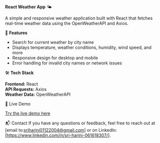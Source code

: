 **React Weather App** 🌤️

A simple and responsive weather application built with React that fetches real-time weather data using the OpenWeatherAPI and Axios.

🚀 **Features**

- Search for current weather by city name  
- Displays temperature, weather conditions, humidity, wind speed, and more  
- Responsive design for desktop and mobile  
- Error handling for invalid city names or network issues  

🛠️ **Tech Stack**

**Frontend:** React  
**API Requests:** Axios  
**Weather Data:** OpenWeatherAPI  

🔗 Live Demo

[Try the live demo here](https://adorable-cobbler-7edc61.netlify.app/)

📬 Contact
If you have any questions or feedback, feel free to reach out at [email to:sriharini01122004@gmail.com] or on LinkedIn: [https://www.linkedin.com/in/sri-harini-061618307/].
